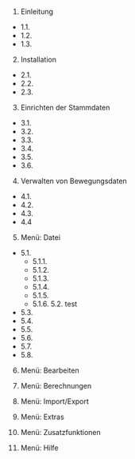 
1. Einleitung
* 1.1. 
*  1.2.
*  1.3.
2.   Installation
*  2.1.
*  2.2.
*  2.3.
3.   Einrichten der Stammdaten
*  3.1.
*  3.2.
*  3.3.
*  3.4.
*  3.5.
*  3.6.
4.  Verwalten von Bewegungsdaten
*  4.1.
* 4.2.
* 4.3.
* 4.4
5. Menü: Datei
* 5.1.
     * 5.1.1.
     * 5.1.2.  
     *  5.1.3.
     *  5.1.4.
     *  5.1.5.
     *  5.1.6. 
      5.2. test
*  5.3.
*  5.4.
*  5.5.
* 5.6.
*  5.7.
*  5.8.
6. Menü: Bearbeiten
   
 
7. Menü: Berechnungen
8.   Menü: Import/Export
9.   Menü: Extras
10.  Menü: Zusatzfunktionen
11.   Menü: Hilfe